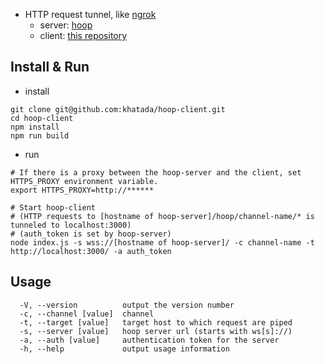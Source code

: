 - HTTP request tunnel, like [ngrok](https://ngrok.com/)
    - server: [hoop](https://github.com/khatada/hoop)
    - client: [this repository](https://github.com/khatada/hoop-client)

## Install & Run

- install
```
git clone git@github.com:khatada/hoop-client.git
cd hoop-client
npm install
npm run build
```

- run

```
# If there is a proxy between the hoop-server and the client, set HTTPS_PROXY environment variable. 
export HTTPS_PROXY=http://******

# Start hoop-client
# (HTTP requests to [hostname of hoop-server]/hoop/channel-name/* is tunneled to localhost:3000)
# (auth_token is set by hoop-server)
node index.js -s wss://[hostname of hoop-server]/ -c channel-name -t http://localhost:3000/ -a auth_token
```

## Usage

```
  -V, --version          output the version number
  -c, --channel [value]  channel
  -t, --target [value]   target host to which request are piped
  -s, --server [value]   hoop server url (starts with ws[s]://)
  -a, --auth [value]     authentication token for the server
  -h, --help             output usage information
```
